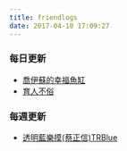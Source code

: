```yaml
---
title: friendlogs
date: 2017-04-10 17:09:27
---
```


### 每日更新

- [喬伊蘇的幸福魚缸](http://joyce-forever.blogspot.tw/)
- [育人不俗](http://garybonanza0.blogspot.tw/)


### 每週更新

- [透明藍樂摸(蔡正信)TRBlue](http://blog.bangdoll.idv.tw)
